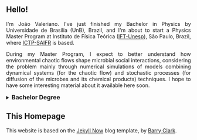 ## Hello!
<p style="text-align:justify">I'm João Valeriano. I've just finished my Bachelor in Physics by Universidade de Brasília (UnB), Brazil, and I'm about to start a Physics Master Program at Instituto de Física Teórica (<a href="https://www.ift.unesp.br/">IFT-Unesp</a>), São Paulo, Brazil, where <a href="https://ictp-saifr.org">ICTP-SAIFR</a> is based. </p>

<p style="text-align:justify">During my Master Program, I expect to better understand how environmental chaotic flows shape microbial social interactions, considering the problem mainly through numerical simulations of models combining dynamical systems (for the chaotic flow) and stochastic processes (for diffusion of the microbes and its chemical products) techniques. I hope to have some interesting material about it available here soon.</p>

<details>
<summary><h3 style="display:inline">Bachelor Degree</h3></summary>

<p style="text-align:justify">My Bachelor in Physics degree started in 2016 and, through its duration, I worked on different year-long projects at UnB, approaching themes including:</p>

<ul>
<li>Quantum Chaos characterization;</li>
<li>Phased array simulations for radio astronomy;</li>
<li>Ferrofluid Monte Carlo simulations.</li>
</ul>

<p style="text-align:justify">In 2018, I've participated on a two-week intensive research project with 7 other physics students at <a href="https://portal.cbpf.br/en-us/home/">CBPF</a>, where we developed and characterized a Josephson Junction. Also, in 2019, I was a student of the two-month long <a href="https://pages.cnpem.br/bolsasdeverao/">CNPEM Summer Grants Program</a>, during which I worked at the Brazilian Synchrotron Light Laboratory (<a href="https://www.lnls.cnpem.br/en/">LNLS</a>), developing instrumentation for electrocaloric and electrostrictive effects.</p>

<p>My Undergraduate Final Project was focused on discrete time linear stochastic processes, and we showed when to expect the system's limit distribution to gaussianize, based on the absolute values of the system's eigenvectors.</p>
</details>

## This Homepage
<p style="text-align:justify">This website is based on the <a href="https://github.com/barryclark/jekyll-now">Jekyll Now</a> blog template, by <a href="https://github.com/barryclark">Barry Clark</a>.</p>